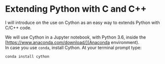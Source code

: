 # Extending Python with C and C++

I will introduce on the use on Cython as an easy way to extends Python 
with C/C++ code.

We will use Cython in a Jupyter notebook, with Python 3.6, inside the [https://www.anaconda.com/download/](Anaconda environment).  
In case you use `conda`, install Cython. At your terminal prompt type:
```
conda install cython
```
